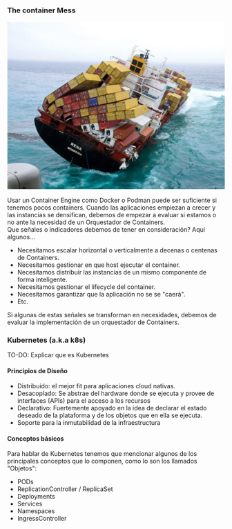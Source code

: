 ### The container Mess

![Container mess](./assets/containermess.png)  


Usar un Container Engine como Docker o Podman puede ser suficiente si tenemos pocos containers. Cuando las aplicaciones empiezan a crecer y las instancias se densifican, debemos de empezar a evaluar si estamos o no ante la necesidad de un Orquestador de Containers.   
Que señales o indicadores debemos de tener en consideración? Aquí algunos...  

* Necesitamos escalar horizontal o verticalmente a decenas o centenas de Containers.
* Necesitamos gestionar en que host ejecutar el container.
* Necesitamos distribuír las instancias de un mismo componente de forma inteligente.
* Necesitamos gestionar el lifecycle del container.
* Necesitamos garantizar que la aplicación no se se "caerá".
* Etc.  

Si algunas de estas señales se transforman en necesidades, debemos de evaluar la implementación de un orquestador de Containers.  

### Kubernetes (a.k.a k8s)

TO-DO: Explicar que es Kubernetes  


#### Principios de Diseño

* Distribuído: el mejor fit para aplicaciones cloud nativas.
* Desacoplado: Se abstrae del hardware donde se ejecuta y provee de interfaces (APIs) para el acceso a los recursos
* Declarativo: Fuertemente apoyado en la idea de declarar el estado deseado de la plataforma y de los objetos que en ella se ejecuta.
* Soporte para la inmutabilidad de la infraestructura

#### Conceptos básicos

Para hablar de Kubernetes tenemos que mencionar algunos de los principales conceptos que lo componen, como lo son los llamados "Objetos":  

* PODs
* ReplicationController / ReplicaSet
* Deployments
* Services
* Namespaces
* IngressController

